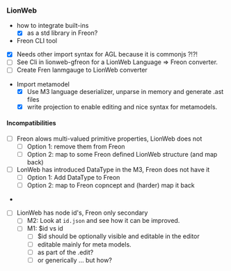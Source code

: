 ### LionWeb

- how to integrate built-ins
    - [x] as a std library in Freon?

- Freon CLI tool
- [x] Needs other import syntax for AGL because it is commonjs ?!?!
- [ ] See Cli in lionweb-gfreon for a LionWeb Language => Freon converter.
- [ ] Create Fren lanmgauge to LionWeb converter

- Import metamodel 
    - [x] Use M3 language deserializer, unparse in memory and generate .ast files
    - [x] write projection to enable editing and nice syntax for metamodels.

#### Incompatibilities

- [ ] Freon alows multi-valued primitive properties, LionWeb does not
  - [ ] Option 1: remove them from Freon
  - [ ] Option 2: map to some Freon defined LionWeb structure (and map back)
- [ ] LonWeb has introduced DataType in the M3, Freon does not have it
    - [ ] Option 1: Add DataType to Freon
    - [ ] Option 2: map to Freon copncept and (harder) map it back
- 
- [ ] LionWeb has node id's, Freon only secondary
  - [ ] M2: Look at `id.json` and see how it can be improved.
  - [ ] M1: $id vs id
    - [ ] $id should be optionally visible and editable in the editor
    - [ ] editable mainly for meta models.
    - [ ] as part of the .edit?
    - [ ] or generically ... but how?
